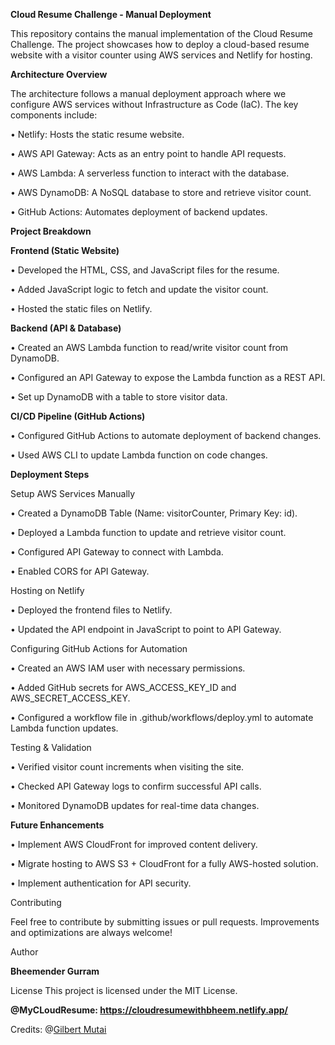 **Cloud Resume Challenge - Manual Deployment**

This repository contains the manual implementation of the Cloud Resume Challenge. The project showcases how to deploy a cloud-based resume website with a visitor counter using AWS services and Netlify for hosting.

**Architecture Overview**

The architecture follows a manual deployment approach where we configure AWS services without Infrastructure as Code (IaC).
The key components include:

•	Netlify: Hosts the static resume website.

•	AWS API Gateway: Acts as an entry point to handle API requests.

•	AWS Lambda: A serverless function to interact with the database.

•	AWS DynamoDB: A NoSQL database to store and retrieve visitor count.

•	GitHub Actions: Automates deployment of backend updates.

**Project Breakdown**

**Frontend (Static Website)**

•	Developed the HTML, CSS, and JavaScript files for the resume.

•	Added JavaScript logic to fetch and update the visitor count.

•	Hosted the static files on Netlify.

**Backend (API & Database)**

•	Created an AWS Lambda function to read/write visitor count from DynamoDB.

•	Configured an API Gateway to expose the Lambda function as a REST API.

•	Set up DynamoDB with a table to store visitor data.

**CI/CD Pipeline (GitHub Actions)**

•	Configured GitHub Actions to automate deployment of backend changes.

•	Used AWS CLI to update Lambda function on code changes.

**Deployment Steps**

Setup AWS Services Manually

•	Created a DynamoDB Table (Name: visitorCounter, Primary Key: id).

•	Deployed a Lambda function to update and retrieve visitor count.

•	Configured API Gateway to connect with Lambda.

•	Enabled CORS for API Gateway.

Hosting on Netlify

•	Deployed the frontend files to Netlify.

•	Updated the API endpoint in JavaScript to point to API Gateway.

Configuring GitHub Actions for Automation
   
•	Created an AWS IAM user with necessary permissions.

•	Added GitHub secrets for AWS_ACCESS_KEY_ID and AWS_SECRET_ACCESS_KEY.

•	Configured a workflow file in .github/workflows/deploy.yml to automate Lambda function updates.

Testing & Validation

•	Verified visitor count increments when visiting the site.

•	Checked API Gateway logs to confirm successful API calls.

•	Monitored DynamoDB updates for real-time data changes.

**Future Enhancements**

•	Implement AWS CloudFront for improved content delivery.

•	Migrate hosting to AWS S3 + CloudFront for a fully AWS-hosted solution.

•	Implement authentication for API security.


Contributing

Feel free to contribute by submitting issues or pull requests. Improvements and optimizations are always welcome!

Author

**Bheemender Gurram**


License
This project is licensed under the MIT License.

**@MyCLoudResume: https://cloudresumewithbheem.netlify.app/**

Credits: @[Gilbert Mutai](https://github.com/Mutai-Gilbert/Mutai-Gilbert)
